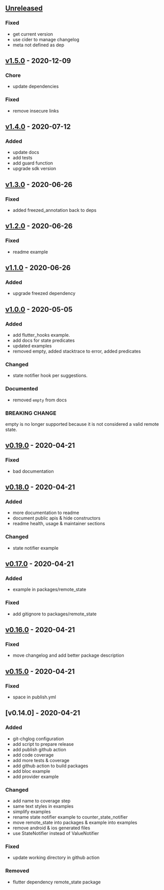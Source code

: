<a name="unreleased"></a>
## [Unreleased]


<a name="v1.5.0"></a>
### Fixed
- get current version
- use cider to manage changelog
- meta not defined as dep

## [v1.5.0] - 2020-12-09
### Chore
- update dependencies

### Fixed
- remove insecure links


<a name="v1.4.0"></a>
## [v1.4.0] - 2020-07-12
### Added
- update docs
- add tests
- add guard function
- upgrade sdk version


<a name="v1.3.0"></a>
## [v1.3.0] - 2020-06-26
### Fixed
- added freezed_annotation back to deps


<a name="v1.2.0"></a>
## [v1.2.0] - 2020-06-26
### Fixed
- readme example


<a name="v1.1.0"></a>
## [v1.1.0] - 2020-06-26
### Added
- upgrade freezed dependency


<a name="v1.0.0"></a>
## [v1.0.0] - 2020-05-05
### Added
- add flutter_hooks example.
- add docs for state predicates
- updated examples
- removed empty, added stacktrace to error, added predicates

### Changed
- state notifier hook per suggestions.

### Documented
- removed `empty` from docs

### BREAKING CHANGE

empty is no longer supported because it is not considered a valid remote state.


<a name="v0.19.0"></a>
## [v0.19.0] - 2020-04-21
### Fixed
- bad documentation


<a name="v0.18.0"></a>
## [v0.18.0] - 2020-04-21
### Added
- more documentation to readme
- document public apis & hide constructors
- readme health, usage & maintainer sections

### Changed
- state notifier example


<a name="v0.17.0"></a>
## [v0.17.0] - 2020-04-21
### Added
- example in packages/remote_state

### Fixed
- add gitignore to packages/remote_state


<a name="v0.16.0"></a>
## [v0.16.0] - 2020-04-21
### Fixed
- move changelog and add better package description


<a name="v0.15.0"></a>
## [v0.15.0] - 2020-04-21
### Fixed
- space in publish.yml


<a name="v0.14.0"></a>
## [v0.14.0] - 2020-04-21
### Added
- git-chglog configuration
- add script to prepare release
- add publish github action
- add code coverage
- add more tests & coverage
- add github action to build packages
- add bloc example
- add provider example

### Changed
- add name to coverage step
- same text styles in examples
- simplify examples
- rename state notifier example to counter_state_notifier
- move remote_state into packages & example into examples
- remove android & ios generated files
- use StateNotifier instead of ValueNotifier

### Fixed
- update working directory in github action

### Removed
- flutter dependency remote_state package


[Unreleased]: https://github.com/chimon2000/remote_state/compare/1.5.0...HEAD
[v1.5.0]: https://github.com/chimon2000/remote_state/compare/v1.4.0...v1.5.0
[v1.4.0]: https://github.com/chimon2000/remote_state/compare/v1.3.0...v1.4.0
[v1.3.0]: https://github.com/chimon2000/remote_state/compare/v1.2.0...v1.3.0
[v1.2.0]: https://github.com/chimon2000/remote_state/compare/v1.1.0...v1.2.0
[v1.1.0]: https://github.com/chimon2000/remote_state/compare/v1.0.0...v1.1.0
[v1.0.0]: https://github.com/chimon2000/remote_state/compare/v0.19.0...v1.0.0
[v0.19.0]: https://github.com/chimon2000/remote_state/compare/v0.18.0...v0.19.0
[v0.18.0]: https://github.com/chimon2000/remote_state/compare/v0.17.0...v0.18.0
[v0.17.0]: https://github.com/chimon2000/remote_state/compare/v0.16.0...v0.17.0
[v0.16.0]: https://github.com/chimon2000/remote_state/compare/v0.15.0...v0.16.0
[v0.15.0]: https://github.com/chimon2000/remote_state/compare/v0.14.0...v0.15.0
